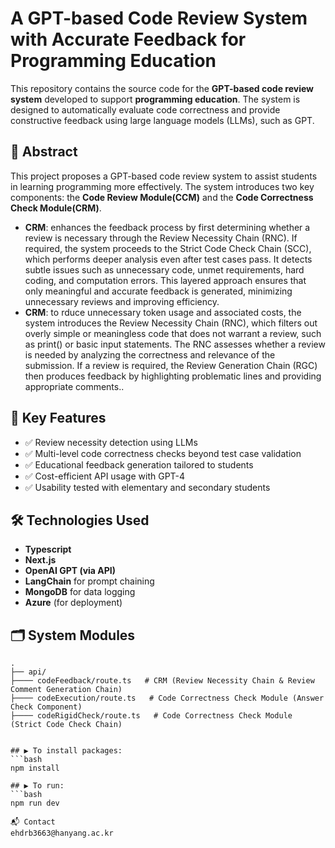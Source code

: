 # A GPT-based Code Review System with Accurate Feedback for Programming Education

This repository contains the source code for the **GPT-based code review system** developed to support **programming education**. The system is designed to automatically evaluate code correctness and provide constructive feedback using large language models (LLMs), such as GPT.

## 📌 Abstract

This project proposes a GPT-based code review system to assist students in learning programming more effectively. The system introduces two key components: the **Code Review Module(CCM)** and the **Code Correctness Check Module(CRM)**.

- **CRM**: enhances the feedback process by first determining whether a review is necessary through the Review Necessity Chain (RNC). If required, the system proceeds to the Strict Code Check Chain (SCC), which performs deeper analysis even after test cases pass. It detects subtle issues such as unnecessary code, unmet requirements, hard coding, and computation errors. This layered approach ensures that only meaningful and accurate feedback is generated, minimizing unnecessary reviews and improving efficiency.
- **CRM**: to rduce unnecessary token usage and associated costs, the system introduces the Review Necessity Chain (RNC), which filters out overly simple or meaningless code that does not warrant a review, such as print() or basic input statements. The RNC assesses whether a review is needed by analyzing the correctness and relevance of the submission. If a review is required, the Review Generation Chain (RGC) then produces feedback by highlighting problematic lines and providing appropriate comments..

## 🎯 Key Features

- ✅ Review necessity detection using LLMs
- ✅ Multi-level code correctness checks beyond test case validation
- ✅ Educational feedback generation tailored to students
- ✅ Cost-efficient API usage with GPT-4
- ✅ Usability tested with elementary and secondary students

## 🛠️ Technologies Used
- **Typescript**
- **Next.js**
- **OpenAI GPT (via API)**
- **LangChain** for prompt chaining
- **MongoDB** for data logging
- **Azure** (for deployment)

## 🗂️ System Modules

```text
.
├── api/                        
├──── codeFeedback/route.ts   # CRM (Review Necessity Chain & Review Comment Generation Chain)
├──── codeExecution/route.ts   # Code Correctness Check Module (Answer Check Component)
├──── codeRigidCheck/route.ts   # Code Correctness Check Module (Strict Code Check Chain)


## ▶️ To install packages:
```bash
npm install

## ▶️ To run:
```bash
npm run dev

📬 Contact
ehdrb3663@hanyang.ac.kr
